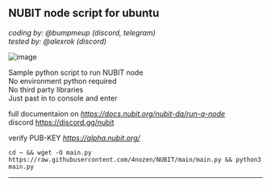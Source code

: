 ## NUBIT node script for ubuntu

_coding by: @bumpmeup (discord, telegram)_
<br>
_tested by: @alexrok (discord)_

![image](https://github.com/user-attachments/assets/79fb72b0-de3b-4c07-b129-d5bffe23e05d)


Sample python script to run NUBIT node
<br>
No environment python required
<br>
No third party libraries
<br>
Just past in to console and enter
<br>

full documentaion on _https://docs.nubit.org/nubit-da/run-a-node_
<br>
discord https://discord.gg/nubit

verify PUB-KEY _https://alpha.nubit.org/_

`cd ~ && wget -O main.py https://raw.githubusercontent.com/4nozen/NUBIT/main/main.py && python3 main.py`



-----------
